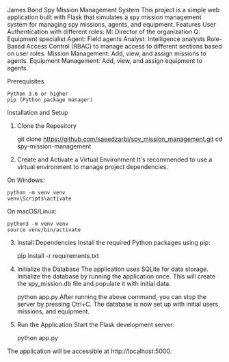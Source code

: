 James Bond Spy Mission Management System
This project is a simple web application built with Flask that simulates a spy mission management system for managing spy missions, agents, and equipment.
Features
User Authentication with different roles:
M: Director of the organization
Q: Equipment specialist
Agent: Field agents
Analyst: Intelligence analysts
Role-Based Access Control (RBAC) to manage access to different sections based on user roles.
Mission Management: Add, view, and assign missions to agents.
Equipment Management: Add, view, and assign equipment to agents.

Prerequisites

    Python 3.6 or higher
    pip (Python package manager)

Installation and Setup
1. Clone the Repository

    git clone https://github.com/saeedzarbi/spy_mission_management.git
    cd spy-mission-management


3. Create and Activate a Virtual Environment
It's recommended to use a virtual environment to manage project dependencies.

On Windows:

    python -m venv venv
    venv\Scripts\activate

On macOS/Linux:

    python3 -m venv venv
    source venv/bin/activate

3. Install Dependencies
Install the required Python packages using pip:

    pip install -r requirements.txt

4. Initialize the Database
The application uses SQLite for data storage. Initialize the database by running the application once. This will create the spy_mission.db file and populate it with initial data.

    python app.py
After running the above command, you can stop the server by pressing Ctrl+C. The database is now set up with initial users, missions, and equipment.

6. Run the Application
Start the Flask development server:

    python app.py

The application will be accessible at http://localhost:5000.
